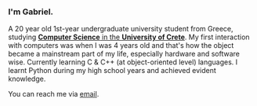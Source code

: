 ### I'm Gabriel.
A 20 year old 1st-year undergraduate university student from Greece, studying [**Computer Science** in the **University of Crete**](https://csd.uoc.gr/CSD/index.jsp?lang=en).
My first interaction with computers was when I was 4 years old and that's how the object became a mainstream part of my life, especially hardware and software wise.
Currently learning C & C++ (at object-oriented level) languages. I learnt Python during my high school years and achieved evident knowledge.

You can reach me via [email](mailto:admin@gabrilos.me).

